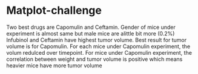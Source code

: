 # Matplot-challenge

Two best drugs are Capomulin and Ceftamin.
Gender of mice under experiment is almost same but male mice are alittle bit more (0.2%)
Infubinol and Ceftamin have highest tumor volume.
Best result for tumor volume is for Capomulin.
For each mice under Capomulin experiment, the volum redulced over timepoint.
For mice under Capomulin experiment, the correlation between weight and tumor volume is positive which means heavier mice have more tumor volume
